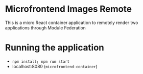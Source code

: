 # Microfrontend Images Remote
This is a micro React container application to remotely render two applications through Module Federation

# Running the application
-   `npm install; npm run start`
-   localhost:8080 (`microfrontend-container`)
